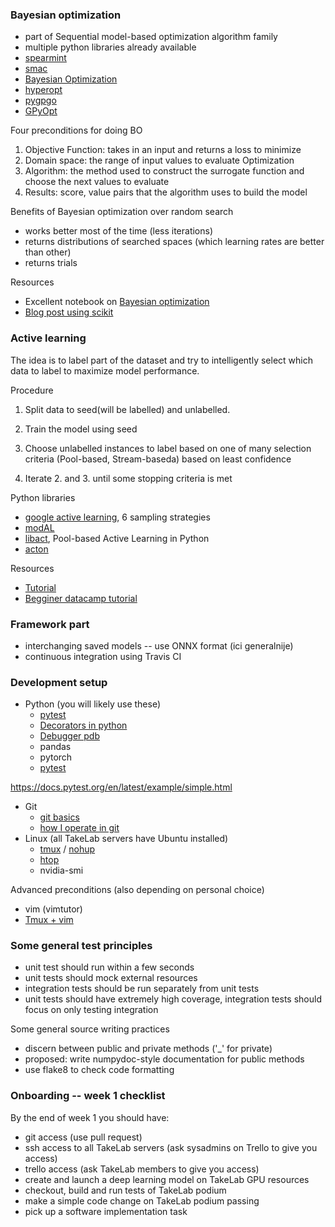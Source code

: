### Bayesian optimization 

- part of Sequential model-based optimization algorithm family
- multiple python libraries already available
 - [spearmint](https://github.com/HIPS/Spearmint)
 - [smac](https://www.cs.ubc.ca/labs/beta/Projects/SMAC/)
 - [Bayesian Optimization](https://github.com/fmfn/BayesianOptimization)
 - [hyperopt](https://github.com/hyperopt/hyperopt)
 - [pygpgo](http://pygpgo.readthedocs.io/en/latest/)
 - [GPyOpt](https://sheffieldml.github.io/GPyOpt/)

Four preconditions for doing BO

1. Objective Function: takes in an input and returns a loss to minimize
2. Domain space: the range of input values to evaluate Optimization
3. Algorithm: the method used to construct the surrogate function and
   choose the next values to evaluate 
4. Results: score, value pairs that the algorithm uses to build the model

Benefits of Bayesian optimization over random search

- works better most of the time (less iterations)
- returns distributions of searched spaces (which learning rates are
  better than other)
- returns trials

Resources

- Excellent notebook on [Bayesian
  optimization](https://github.com/WillKoehrsen/hyperparameter-optimization/blob/master/Introduction%20to%20Bayesian%20Optimization%20with%20Hyperopt.ipynb)
- [Blog post using scikit](https://thuijskens.github.io/2016/12/29/bayesian-optimisation/)


### Active learning

The idea is to label part of the dataset and try to intelligently select
which data to label to maximize model performance. 

Procedure

1. Split data to seed(will be labelled) and unlabelled. 

2. Train the model using seed

3. Choose unlabelled instances to label based on one of many selection
   criteria (Pool-based, Stream-baseda) based on least confidence

4. Iterate  2. and 3. until some stopping criteria is met


Python libraries

- [google active learning](https://github.com/google/active-learning),
  6 sampling strategies
- [modAL](https://cosmic-cortex.github.io/modAL/#introduction)
- [libact](https://github.com/ntucllab/libact), Pool-based
  Active Learning in Python
- [acton](https://github.com/chengsoonong/acton)

Resources

- [Tutorial](https://towardsdatascience.com/active-learning-tutorial-57c3398e34d)
- [Begginer datacamp tutorial](https://www.datacamp.com/community/tutorials/active-learning)

### Framework part

- interchanging saved models -- use ONNX format (ici generalnije)
- continuous integration using Travis CI

### Development setup

- Python (you will likely use these)
  - [pytest](https://docs.pytest.org/en/latest/getting-started.html)
  - [Decorators in python](https://realpython.com/primer-on-python-decorators/)
  - [Debugger pdb](https://docs.python.org/2/library/pdb.html)
  - pandas
  - pytorch
  - [pytest](https://semaphoreci.com/community/tutorials/testing-python-applications-with-pytest)

https://docs.pytest.org/en/latest/example/simple.html
- Git 
  - [git basics](https://git-scm.com/book/en/v2/Getting-Started-Git-Basics)
  - [how I operate in git](https://medium.com/@fredrikmorken/why-you-should-stop-using-git-rebase-5552bee4fed1)
- Linux (all TakeLab servers have Ubuntu installed)
  - [tmux](https://www.hamvocke.com/blog/a-quick-and-easy-guide-to-tmux/)
    / [nohup](https://linux.101hacks.com/unix/nohup-command/)
  - [htop](http://www.deonsworld.co.za/2012/12/20/understanding-and-using-htop-monitor-system-resources/)
  - nvidia-smi
  

Advanced preconditions (also depending on personal choice)

- vim (vimtutor)
- [Tmux + vim](https://blog.bugsnag.com/tmux-and-vim/)


### Some general test principles

- unit test should run within a few seconds
- unit tests should mock external resources
- integration tests should be run separately from unit tests 
- unit tests should have extremely high coverage, integration tests should
  focus on only testing integration

Some general source writing practices

- discern between public and private methods ('\_' for private)
- proposed: write numpydoc-style documentation for public methods
- use flake8 to check code formatting

### Onboarding -- week 1 checklist

By the end of week 1 you should have:

- git access (use pull request)
- ssh access to all TakeLab servers (ask sysadmins on Trello to give you
  access)
- trello access (ask TakeLab members to give you access)
- create and launch a deep learning model on TakeLab GPU resources 
- checkout, build and run tests of TakeLab podium
- make a simple code change on TakeLab podium passing
- pick up a software implementation task
